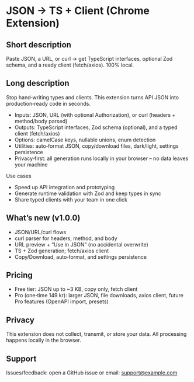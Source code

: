 # JSON → TS + Client (Chrome Extension)

## Short description
Paste JSON, a URL, or curl → get TypeScript interfaces, optional Zod schema, and a ready client (fetch/axios). 100% local.

## Long description
Stop hand‑writing types and clients. This extension turns API JSON into production‑ready code in seconds.

- Inputs: JSON, URL (with optional Authorization), or curl (headers + method/body parsed)
- Outputs: TypeScript interfaces, Zod schema (optional), and a typed client (fetch/axios)
- Options: camelCase keys, nullable unions, enum detection
- Utilities: auto‑format JSON, copy/download files, dark/light, settings persistence
- Privacy‑first: all generation runs locally in your browser – no data leaves your machine

Use cases
- Speed up API integration and prototyping
- Generate runtime validation with Zod and keep types in sync
- Share typed clients with your team in one click

## What’s new (v1.0.0)
- JSON/URL/curl flows
- curl parser for headers, method, and body
- URL preview + “Use in JSON” (no accidental overwrite)
- TS + Zod generation; fetch/axios client
- Copy/Download, auto‑format, and settings persistence

## Pricing
- Free tier: JSON up to ~3 KB, copy only, fetch client
- Pro (one‑time 149 kr): larger JSON, file downloads, axios client, future Pro features (OpenAPI import, presets)

## Privacy
This extension does not collect, transmit, or store your data. All processing happens locally in the browser.

## Support
Issues/feedback: open a GitHub issue or email: support@example.com
